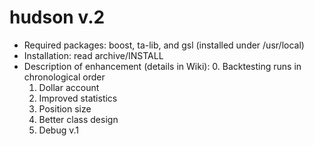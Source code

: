 # hudson v.2
- Required packages: boost, ta-lib, and gsl (installed under /usr/local)
- Installation: read archive/INSTALL
- Description of enhancement (details in Wiki):
  0. Backtesting runs in chronological order
  1. Dollar account
  2. Improved statistics
  2. Position size
  3. Better class design
  4. Debug v.1
